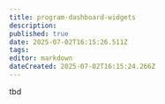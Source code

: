 ```yaml
---
title: program-dashboard-widgets
description: 
published: true
date: 2025-07-02T16:15:26.511Z
tags: 
editor: markdown
dateCreated: 2025-07-02T16:15:24.266Z
---
```


<!---Todo: Fixme--->
tbd